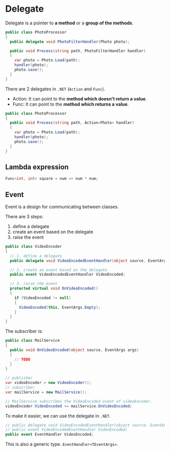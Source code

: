 # Delegate

Delegate is a pointer to **a method** or a **group of the methods**.

```c#
public class PhotoProcessor
{
  public delegate void PhotoFilterHandler(Photo photo);

  public void Process(string path, PhotoFilterHandler handler)
  {
    var photo = Photo.Load(path);
    handler(photo);
    photo.save();
  }
}
```

There are 2 delegates in `.NET` (`Action` and `Func`).

- Action: It can point to the **method which doesn't return a value**.
- Func: It can point to the **method which returns a value**.

```c#
public class PhotoProcessor
{
  public void Process(string path, Action<Photo> handler)
  {
    var photo = Photo.Load(path);
    handler(photo);
    photo.save();
  }
}
```

## Lambda expression

```c#
Func<int, int> square = num => num * num;
```

## Event

Event is a design for communicating between classes.

There are 3 steps:

1. define a delegate
2. create an event based on the delegate
3. raise the event

```c#
public class VideoEncoder
{
  // 1. define a delegate
  public delegate void VideoEncodedEventHandler(object source, EventArgs args);

  // 2. create an event based on the delegate
  public event VideoEncodedEventHandler VideoEncoded;

  // 3. raise the event
  protected virtual void OnVideoEncoded()
  {
    if (VideoEncoded != null)
    {
      VideoEncoded(this, EventArgs.Empty);
    }
  }
}
```

The subscriber is:

```c#
public class MailService
{
  public void OnVideoEncoded(object source, EventArgs args)
  {
    // TODO
  }
}
```

```c#
// publisher
var videoEncoder = new VideoEncoder();
// subscriber
var mailService = new MailService();

// MailService subscribes the VideoEncoded event of videoEncoder.
videoEncoder.VideoEncoded += mailService.OnVideoEncoded;
```

To make it easier, we can use the delegate in `.NET`.

```c#
// public delegate void VideoEncodedEventHandler(object source, EventArgs args);
// public event VideoEncodedEventHandler VideoEncoded;
public event EventHandler VideoEncoded;
```

This is also a generic type. `EventHandler<TEventArgs>`.
